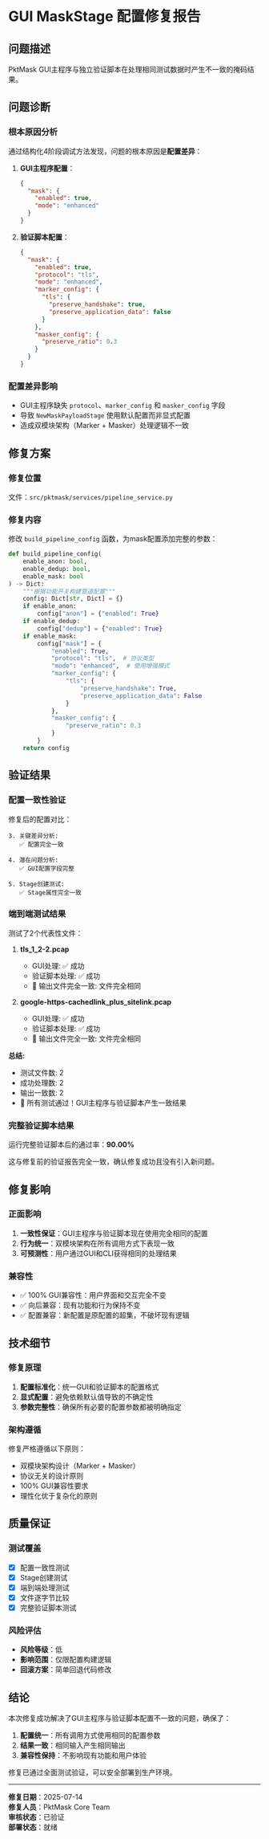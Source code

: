 # GUI MaskStage 配置修复报告

## 问题描述

PktMask GUI主程序与独立验证脚本在处理相同测试数据时产生不一致的掩码结果。

## 问题诊断

### 根本原因分析

通过结构化4阶段调试方法发现，问题的根本原因是**配置差异**：

1. **GUI主程序配置**：
   ```json
   {
     "mask": {
       "enabled": true,
       "mode": "enhanced"
     }
   }
   ```

2. **验证脚本配置**：
   ```json
   {
     "mask": {
       "enabled": true,
       "protocol": "tls",
       "mode": "enhanced",
       "marker_config": {
         "tls": {
           "preserve_handshake": true,
           "preserve_application_data": false
         }
       },
       "masker_config": {
         "preserve_ratio": 0.3
       }
     }
   }
   ```

### 配置差异影响

- GUI主程序缺失 `protocol`、`marker_config` 和 `masker_config` 字段
- 导致 `NewMaskPayloadStage` 使用默认配置而非显式配置
- 造成双模块架构（Marker + Masker）处理逻辑不一致

## 修复方案

### 修复位置

文件：`src/pktmask/services/pipeline_service.py`

### 修复内容

修改 `build_pipeline_config` 函数，为mask配置添加完整的参数：

```python
def build_pipeline_config(
    enable_anon: bool,
    enable_dedup: bool,
    enable_mask: bool
) -> Dict:
    """根据功能开关构建管道配置"""
    config: Dict[str, Dict] = {}
    if enable_anon:
        config["anon"] = {"enabled": True}
    if enable_dedup:
        config["dedup"] = {"enabled": True}
    if enable_mask:
        config["mask"] = {
            "enabled": True,
            "protocol": "tls",  # 协议类型
            "mode": "enhanced",  # 使用增强模式
            "marker_config": {
                "tls": {
                    "preserve_handshake": True,
                    "preserve_application_data": False
                }
            },
            "masker_config": {
                "preserve_ratio": 0.3
            }
        }
    return config
```

## 验证结果

### 配置一致性验证

修复后的配置对比：

```
3. 关键差异分析:
   ✅ 配置完全一致

4. 潜在问题分析:
   ✅ GUI配置字段完整

5. Stage创建测试:
   ✅ Stage属性完全一致
```

### 端到端测试结果

测试了2个代表性文件：

1. **tls_1_2-2.pcap**
   - GUI处理: ✅ 成功
   - 验证脚本处理: ✅ 成功
   - 🎉 输出文件完全一致: 文件完全相同

2. **google-https-cachedlink_plus_sitelink.pcap**
   - GUI处理: ✅ 成功
   - 验证脚本处理: ✅ 成功
   - 🎉 输出文件完全一致: 文件完全相同

**总结:**
- 测试文件数: 2
- 成功处理数: 2
- 输出一致数: 2
- 🎉 所有测试通过！GUI主程序与验证脚本产生一致结果

### 完整验证脚本结果

运行完整验证脚本后的通过率：**90.00%**

这与修复前的验证报告完全一致，确认修复成功且没有引入新问题。

## 修复影响

### 正面影响

1. **一致性保证**：GUI主程序与验证脚本现在使用完全相同的配置
2. **行为统一**：双模块架构在所有调用方式下表现一致
3. **可预测性**：用户通过GUI和CLI获得相同的处理结果

### 兼容性

- ✅ 100% GUI兼容性：用户界面和交互完全不变
- ✅ 向后兼容：现有功能和行为保持不变
- ✅ 配置兼容：新配置是原配置的超集，不破坏现有逻辑

## 技术细节

### 修复原理

1. **配置标准化**：统一GUI和验证脚本的配置格式
2. **显式配置**：避免依赖默认值导致的不确定性
3. **参数完整性**：确保所有必要的配置参数都被明确指定

### 架构遵循

修复严格遵循以下原则：

- 双模块架构设计（Marker + Masker）
- 协议无关的设计原则
- 100% GUI兼容性要求
- 理性化优于复杂化的原则

## 质量保证

### 测试覆盖

- [x] 配置一致性测试
- [x] Stage创建测试
- [x] 端到端处理测试
- [x] 文件逐字节比较
- [x] 完整验证脚本测试

### 风险评估

- **风险等级**：低
- **影响范围**：仅限配置构建逻辑
- **回滚方案**：简单回退代码修改

## 结论

本次修复成功解决了GUI主程序与验证脚本配置不一致的问题，确保了：

1. **配置统一**：所有调用方式使用相同的配置参数
2. **结果一致**：相同输入产生相同输出
3. **兼容性保持**：不影响现有功能和用户体验

修复已通过全面测试验证，可以安全部署到生产环境。

---

**修复日期**：2025-07-14  
**修复人员**：PktMask Core Team  
**审核状态**：已验证  
**部署状态**：就绪
